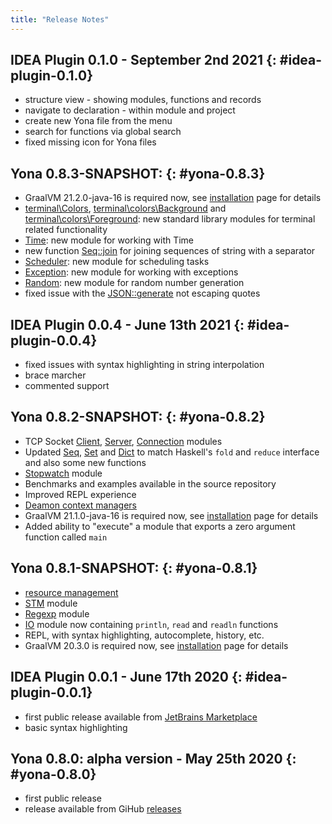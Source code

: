 ```yaml
---
title: "Release Notes"
---
```


## IDEA Plugin 0.1.0 - September 2nd 2021 {: #idea-plugin-0.1.0}
* structure view - showing modules, functions and records
* navigate to declaration - within module and project
* create new Yona file from the menu
* search for functions via global search
* fixed missing icon for Yona files

## Yona 0.8.3-SNAPSHOT: {: #yona-0.8.3}
* GraalVM 21.2.0-java-16 is required now, see [installation](/getting_started/installation/) page for details
* [terminal\\Colors](/stdlib/terminal/colors/), [terminal\\colors\\Background](/stdlib/terminal/colors/background/) and [terminal\\colors\\Foreground](/stdlib/terminal/colors/foreground/): new standard library modules for terminal related functionality
* [Time](/stdlib/time/): new module for working with Time
* new function [Seq::join](/stdlib/seq/#join) for joining sequences of string with a separator
* [Scheduler](/stdlib/scheduler/): new module for scheduling tasks
* [Exception](/stdlib/exception/): new module for working with exceptions
* [Random](/stdlib/random/): new module for random number generation
* fixed issue with the [JSON::generate](/stdlib/json/#generate) not escaping quotes

## IDEA Plugin 0.0.4 - June 13th 2021 {: #idea-plugin-0.0.4}
* fixed issues with syntax highlighting in string interpolation
* brace marcher
* commented support

## Yona 0.8.2-SNAPSHOT: {: #yona-0.8.2}
* TCP Socket [Client](/stdlib/socket/tcp/client/), [Server](/stdlib/socket/tcp/server/), [Connection](/stdlib/socket/tcp/connection/) modules
* Updated [Seq](/stdlib/seq/), [Set](/stdlib/set/) and [Dict](/stdlib/dict/) to match Haskell's `fold` and `reduce` interface and also some new functions
* [Stopwatch](/stdlib/stopwatch/) module
* Benchmarks and examples available in the source repository
* Improved REPL experience
* [Deamon context managers](/features/resource-management#daemon-context-management)
* GraalVM 21.1.0-java-16 is required now, see [installation](/getting_started/installation/) page for details
* Added ability to "execute" a module that exports a zero argument function called `main`

## Yona 0.8.1-SNAPSHOT: {: #yona-0.8.1}
* [resource management](/features/resource-management/)
* [STM](/stdlib/stm/) module
* [Regexp](/stdlib/regexp/) module
* [IO](/stdlib/io/) module now containing `println`, `read` and `readln` functions
* REPL, with syntax highlighting, autocomplete, history, etc.
* GraalVM 20.3.0 is required now, see [installation](/getting_started/installation/) page for details

## IDEA Plugin 0.0.1 - June 17th 2020  {: #idea-plugin-0.0.1}
* first public release available from [JetBrains Marketplace](https://plugins.jetbrains.com/plugin/14536-yona-language)
* basic syntax highlighting

## Yona 0.8.0: alpha version - May 25th 2020  {: #yona-0.8.0}
* first public release
* release available from GiHub [releases](https://github.com/yona-lang/yona/releases/tag/0.8.0)
